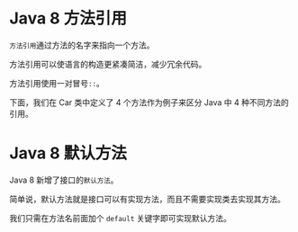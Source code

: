 # Java 8 方法引用
`方法引用`通过方法的名字来指向一个方法。

方法引用可以使语言的构造更紧凑简洁，减少冗余代码。

方法引用使用一对冒号` :: `。

下面，我们在 Car 类中定义了 4 个方法作为例子来区分 Java 中 4 种不同方法的引用。

# Java 8 默认方法
Java 8 新增了接口的`默认方法`。

简单说，默认方法就是接口可以有实现方法，而且不需要实现类去实现其方法。

我们只需在方法名前面加个 `default` 关键字即可实现默认方法。